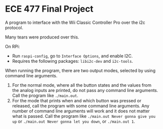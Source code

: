 # ECE 477 Final Project
A program to interface with the Wii Classic Controller Pro over the i2c protocol.

Many tears were produced over this.

On RPi:
- Run `raspi-config`, go to `Interface Options`, and enable I2C.
- Requires the following packages: `libi2c-dev` and `i2c-tools`.

When running the program, there are two output modes, selected by using command line arguments.
1. For the normal mode, where all the button states and the values from the analog inputs are printed,
do not pass any command line arguments. Call the program like `./main.out`.
2. For the mode that prints when and which button was pressed or released, call the program with
some command line arguments. Any number of command line arguments will work and it does not
matter what is passed. Call the program like `./main.out Never gonna give you up` or
`./main.out Never gonna let you down`, or `./main.out 1`.
